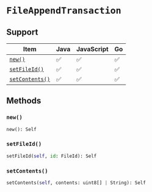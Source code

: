 # `FileAppendTransaction`

## Support

| Item | Java | JavaScript | Go
| - | - | - | - |
| [`new()`](#new) | ✅ | ✅ | ✅
| [`setFileId()`](#setFileId) | ✅ | ✅ | ✅
| [`setContents()`](#setContents) | ✅ | ✅ | ✅

## Methods

### `new()`

```python
new(): Self
```

### `setFileId()`

```python
setFileId(self, id: FileId): Self
```

### `setContents()`

```python
setContents(self, contents: uint8[] | String): Self
```
